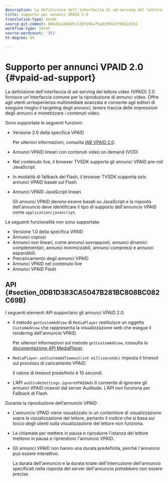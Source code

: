 ```yaml
---
description: La definizione dell'interfaccia di ad-serving del lettore video (VPAID) 2.0 fornisce un'interfaccia comune per la riproduzione di annunci video. Offre agli utenti un’esperienza multimediale avanzata e consente agli editori di eseguire meglio il targeting degli annunci, tenere traccia delle impressioni degli annunci e monetizzare i contenuti video.
title: Supporto per annunci VPAID 2.0
translation-type: tm+mt
source-git-commit: 89bdda1d4bd5c126f19ba75a819942df901183d1
workflow-type: tm+mt
source-wordcount: '351'
ht-degree: 0%

---
```



# Supporto per annunci VPAID 2.0 {#vpaid-ad-support}

La definizione dell&#39;interfaccia di ad-serving del lettore video (VPAID) 2.0 fornisce un&#39;interfaccia comune per la riproduzione di annunci video. Offre agli utenti un’esperienza multimediale avanzata e consente agli editori di eseguire meglio il targeting degli annunci, tenere traccia delle impressioni degli annunci e monetizzare i contenuti video.

Sono supportate le seguenti funzioni:

* Versione 2.0 della specifica VPAID

   Per ulteriori informazioni, consulta [IAB VPAID 2.0](https://www.iab.com/guidelines/digital-video-player-ad-interface-definition-vpaid-2-0/).
* Annunci VPAID lineari con contenuti video on demand (VOD)
* Nel contenuto live, il browser TVSDK supporta gli annunci VPAID pre-roll JavaScript.
* In modalità di fallback del Flash, il browser TVSDK supporta solo annunci VPAID basati sul Flash.
* Annunci VPAID JavaScript lineari

   Gli annunci VPAID devono essere basati su JavaScript e la risposta dell&#39;annuncio deve identificare il tipo di supporto dell&#39;annuncio VPAID come `application/javascript`.

Le seguenti funzionalità non sono supportate:

* Versione 1.0 della specifica VPAID
* Annunci copiosi
* Annunci non lineari, come annunci sovrapposti, annunci dinamici complementari, annunci minimizzabili, annunci compressi e annunci espandibili.
* Precaricamento degli annunci VPAID
* Annunci VPAID nel contenuto live
* Annunci VPAID Flash

## API {#section_0DB1D383CA5047B281BC808BC082C69B}

I seguenti elementi API supportano gli annunci VPAID 2.0:

* Il metodo `getCustomAdView` di `MediaPlayer` restituisce un oggetto `CustomAdView` che rappresenta la visualizzazione web che esegue il rendering dell&#39;annuncio VPAID.

   Per ulteriori informazioni sul metodo `getCustomAdView`, consulta la [documentazione API MediaPlayer](https://help.adobe.com/en_US/primetime/api/psdk/browser_tvsdk/AdobePSDK.MediaPlayer.html).

* `MediaPlayer.setCustomAdTimeout(int milliseconds)` imposta il timeout sul processo di caricamento VPAID.

   Il valore di timeout predefinito è 10 secondi.

* L’API `auditudeSettings.ignoreVPAIDAds` ti consente di ignorare gli annunci VPAID ricevuti dal server Auditude. L’API non funziona per Fallback di Flash.

Durante la riproduzione dell’annuncio VPAID:

* L&#39;annuncio VPAID viene visualizzato in un contenitore di visualizzazione sopra la visualizzazione del lettore, pertanto il codice che si basa sui tocco degli utenti sulla visualizzazione del lettore non funziona.
* Le chiamate per mettere in pausa e riprodurre l&#39;istanza del lettore mettono in pausa e riprendono l&#39;annuncio VPAID.
* Gli annunci VPAID non hanno una durata predefinita, perché l&#39;annuncio può essere interattivo.

   La durata dell&#39;annuncio e la durata totale dell&#39;interruzione dell&#39;annuncio specificati nella risposta del server dell&#39;annuncio potrebbero non essere precise.
